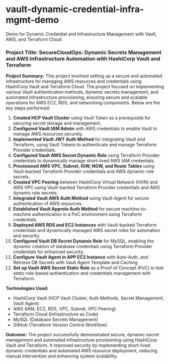 # vault-dynamic-credential-infra-mgmt-demo
Demo for Dynamic Credential and Infrastructure Management with Vault, AWS, and Terraform Cloud

### **Project Title:** SecureCloudOps: Dynamic Secrets Management and AWS Infrastructure Automation with HashiCorp Vault and Terraform

**Project Summary:**
This project involved setting up a secure and automated infrastructure for managing AWS resources and credentials using HashiCorp Vault and Terraform Cloud. The project focused on implementing various Vault authentication methods, dynamic secrets management, and automated infrastructure provisioning, ensuring secure and scalable operations for AWS EC2, RDS, and networking components. Below are the key steps performed:

1. **Created HCP Vault Cluster** using Vault Token as a prerequisite for securing secret storage and management.
2. **Configured Vault IAM Admin** with AWS credentials to enable Vault to manage AWS resources securely.
3. **Implemented Vault JWT Auth Method** for integrating Vault and Terraform, using Vault Tokens to authenticate and manage Terraform Provider credentials.
4. **Configured Vault AWS Secret Dynamic Role** using Terraform Provider credentials to dynamically manage short-lived AWS IAM credentials.
5. **Provisioned AWS VPC, Subnet, IGW, NGW, and Route Tables** using Vault-backed Terraform Provider credentials and AWS dynamic role secrets.
6. **Created VPC Peering** between HashiCorp Virtual Network (HVN) and AWS VPC using Vault-backed Terraform Provider credentials and AWS dynamic role secrets.
7. **Integrated Vault AWS Auth Method** using Vault-Agent for secure authentication of AWS resources.
8. **Established Vault Approle Auth Method** for secure machine-to-machine authentication in a PoC environment using Terraform credentials.
9. **Deployed AWS RDS and EC2 Instances** with Vault-backed Terraform credentials and dynamically managed AWS secret roles for automation and security.
10. **Configured Vault DB Secret Dynamic Role** for MySQL, enabling the dynamic creation of database credentials using Terraform Provider credentials for enhanced security.
11. **Configure Vault Agent in APP EC2 Instance** with Auto-Auth, and Retrieve DB Secrets with Vault Agent Template and Caching
12. **Set up Vault AWS Secret Static Role** as a Proof of Concept (PoC) to test static role-based authentication and credentials management with Terraform.

**Technologies Used:**

- HashiCorp Vault (HCP Vault Cluster, Auth Methods, Secret Management, Vault Agent)
- AWS (IAM, EC2, RDS, VPC, Subnet, VPC Peering)
- Terraform Cloud (Infrastructure as Code)
- MySQL (Database Secrets Management)
- GitHub (Terraform Version Control Workflow)

**Outcome:**
The project successfully demonstrated secure, dynamic secret management and automated infrastructure provisioning using HashiCorp Vault and Terraform. It improved security by implementing short-lived dynamic credentials and automated AWS resource deployment, reducing manual intervention and enhancing system scalability.
